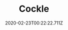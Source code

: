 ---
templateKey: blog-post
featuredpost: false
date: 2020-02-23T00:22:22.711Z
title: Cockle
description: A common saltwater clam.
type: Fish
sellPrice: 50
energy: 
health: 
featuredimage: /img/Cockle.png
tags:
  - forageable
  - Crab Pot Bundle
  - Beach
  - Spring
  - Summer
  - Fall
  - Winter
  - inedible
---